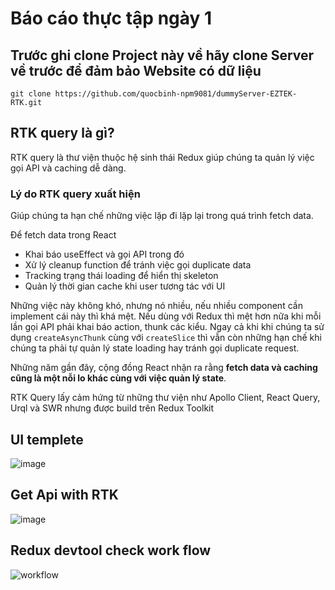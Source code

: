 # Báo cáo thực tập ngày 1

## Trước ghi clone Project này về hãy clone Server về trước để đảm bảo Website có dữ liệu

```
git clone https://github.com/quocbinh-npm9081/dummyServer-EZTEK-RTK.git
```

## RTK query là gì?

RTK query là thư viện thuộc hệ sinh thái Redux giúp chúng ta quản lý việc gọi API và caching dễ dàng.

### Lý do RTK query xuất hiện

Giúp chúng ta hạn chế những việc lặp đi lặp lại trong quá trình fetch data.

Để fetch data trong React

- Khai báo useEffect và gọi API trong đó
- Xử lý cleanup function để tránh việc gọi duplicate data
- Tracking trạng thái loading để hiển thị skeleton
- Quản lý thời gian cache khi user tương tác với UI

Những việc này không khó, nhưng nó nhiều, nếu nhiều component cần implement cái này thì khá mệt. Nếu dùng với Redux thì mệt hơn nữa khi mỗi lần gọi API phải khai báo action, thunk các kiểu. Ngay cả khi khi chúng ta sử dụng `createAsyncThunk` cùng với `createSlice` thì vẫn còn những hạn chế khi chúng ta phải tự quản lý state loading hay tránh gọi duplicate request.

Những năm gần đây, cộng đồng React nhận ra rằng **fetch data và caching cũng là một nỗi lo khác cùng với việc quản lý state**.

RTK Query lấy cảm hứng từ những thư viện như Apollo Client, React Query, Urql và SWR nhưng được build trên Redux Toolkit

## UI templete

![image](https://github.com/quocbinh-npm9081/Destroy-RTKQuery/assets/68917523/26df1a9a-80d2-468c-bd0e-70a038292e39)

## Get Api with RTK 

![image](https://github.com/quocbinh-npm9081/Destroy-RTKQuery/assets/68917523/bfbe0d28-5949-4dee-84c4-6288dfa19161)
## Redux devtool check work flow

![workflow](https://github.com/quocbinh-npm9081/Destroy-RTKQuery/assets/68917523/c0ebae72-b1bc-4d97-85bf-b2e4b1d6d779)
